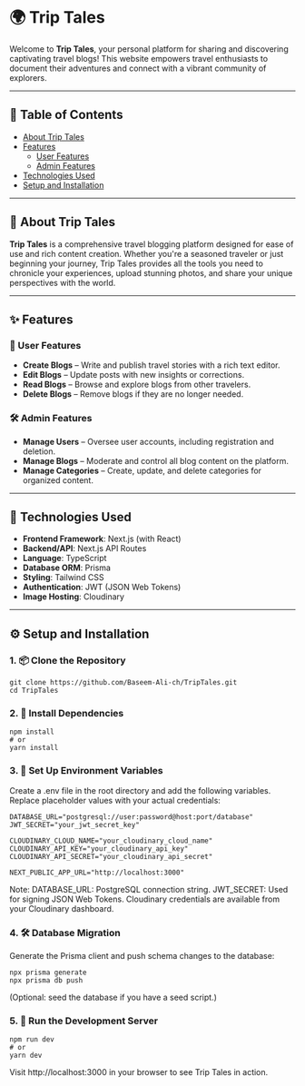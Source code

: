 # 🌍 Trip Tales

Welcome to **Trip Tales**, your personal platform for sharing and discovering captivating travel blogs! This website empowers travel enthusiasts to document their adventures and connect with a vibrant community of explorers.

---

## 📑 Table of Contents

- [About Trip Tales](#about-trip-tales)
- [Features](#features)
  - [User Features](#user-features)
  - [Admin Features](#admin-features)
- [Technologies Used](#technologies-used)
- [Setup and Installation](#setup-and-installation)

---

## 📖 About Trip Tales

**Trip Tales** is a comprehensive travel blogging platform designed for ease of use and rich content creation. Whether you're a seasoned traveler or just beginning your journey, Trip Tales provides all the tools you need to chronicle your experiences, upload stunning photos, and share your unique perspectives with the world.

---

## ✨ Features

### 👤 User Features

- **Create Blogs** – Write and publish travel stories with a rich text editor.
- **Edit Blogs** – Update posts with new insights or corrections.
- **Read Blogs** – Browse and explore blogs from other travelers.
- **Delete Blogs** – Remove blogs if they are no longer needed.

### 🛠️ Admin Features

- **Manage Users** – Oversee user accounts, including registration and deletion.
- **Manage Blogs** – Moderate and control all blog content on the platform.
- **Manage Categories** – Create, update, and delete categories for organized content.

---

## 🧰 Technologies Used

- **Frontend Framework**: Next.js (with React)
- **Backend/API**: Next.js API Routes
- **Language**: TypeScript
- **Database ORM**: Prisma
- **Styling**: Tailwind CSS
- **Authentication**: JWT (JSON Web Tokens)
- **Image Hosting**: Cloudinary

---

## ⚙️ Setup and Installation

### 1. 📦 Clone the Repository
```
git clone https://github.com/Baseem-Ali-ch/TripTales.git
cd TripTales
```

### 2. 📁 Install Dependencies
```
npm install
# or
yarn install
```

### 3. 🔐 Set Up Environment Variables
Create a .env file in the root directory and add the following variables. Replace placeholder values with your actual credentials:

```
DATABASE_URL="postgresql://user:password@host:port/database"
JWT_SECRET="your_jwt_secret_key"

CLOUDINARY_CLOUD_NAME="your_cloudinary_cloud_name"
CLOUDINARY_API_KEY="your_cloudinary_api_key"
CLOUDINARY_API_SECRET="your_cloudinary_api_secret"

NEXT_PUBLIC_APP_URL="http://localhost:3000"
```

Note:
DATABASE_URL: PostgreSQL connection string.
JWT_SECRET: Used for signing JSON Web Tokens.
Cloudinary credentials are available from your Cloudinary dashboard.

### 4. 🛠️ Database Migration
Generate the Prisma client and push schema changes to the database:

```
npx prisma generate
npx prisma db push
```
(Optional: seed the database if you have a seed script.)

### 5. 🚀 Run the Development Server
```
npm run dev
# or
yarn dev
```
Visit http://localhost:3000 in your browser to see Trip Tales in action.

